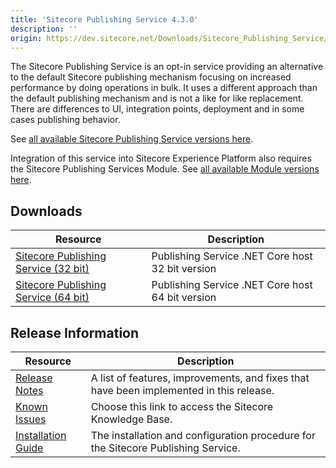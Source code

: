```yaml
---
title: 'Sitecore Publishing Service 4.3.0'
description: ''
origin: https://dev.sitecore.net/Downloads/Sitecore_Publishing_Service/43/Sitecore_Publishing_Service_430.aspx
---
```


The Sitecore Publishing Service is an opt-in service providing an alternative to the default Sitecore publishing mechanism focusing on increased performance by doing operations in bulk. It uses a different approach than the default publishing mechanism and is not a like for like replacement. There are differences to UI, integration points, deployment and in some cases publishing behavior.

See [all available Sitecore Publishing Service versions here](/downloads/Sitecore_Publishing_Service).

Integration of this service into Sitecore Experience Platform also requires the Sitecore Publishing Services Module. See [all available Module versions here](/downloads/Sitecore_Publishing_Service_Module).

## Downloads

| Resource                                                                                                                                                                                                                 | Description                                      |
| ------------------------------------------------------------------------------------------------------------------------------------------------------------------------------------------------------------------------ | ------------------------------------------------ |
| [Sitecore Publishing Service (32 bit)](https://scdp.blob.core.windows.net/downloads/Sitecore%20Publishing%20Service/43/Sitecore%20Publishing%20Service%20430/Secure/Sitecore%20Publishing%20Service%204.3.0-win-x86.zip) | Publishing Service .NET Core host 32 bit version |
| [Sitecore Publishing Service (64 bit)](https://scdp.blob.core.windows.net/downloads/Sitecore%20Publishing%20Service/43/Sitecore%20Publishing%20Service%20430/Secure/Sitecore%20Publishing%20Service%204.3.0-win-x64.zip) | Publishing Service .NET Core host 64 bit version |

## Release Information

| Resource                                                                                                                                                                                                          | Description                                                                             |
| ----------------------------------------------------------------------------------------------------------------------------------------------------------------------------------------------------------------- | --------------------------------------------------------------------------------------- |
| [Release Notes](/downloads/Sitecore_Publishing_Service/43/Sitecore_Publishing_Service_430/Release_Notes)                                                                                                          | A list of features, improvements, and fixes that have been implemented in this release. |
| [Known Issues](https://kb.sitecore.net/articles/431510)                                                                                                                                                           | Choose this link to access the Sitecore Knowledge Base.                                 |
| [Installation Guide](https://scdp.blob.core.windows.net/downloads/Sitecore%20Publishing%20Service/43/Sitecore%20Publishing%20Service%20430/Secure/PublishingService-Installation-and-Configuration-Guide-4.3.pdf) | The installation and configuration procedure for the Sitecore Publishing Service.       |
